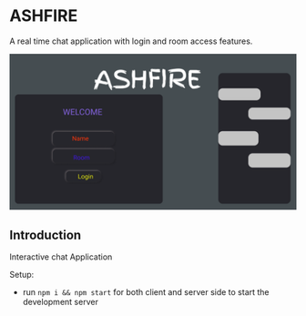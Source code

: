 # ASHFIRE
A real time chat application with login and room access features.

<img src="client/Ashfire.png">



## Introduction
Interactive chat Application

Setup:
- run ```npm i && npm start``` for both client and server side to start the development server
